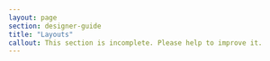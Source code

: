 ```yaml
---
layout: page
section: designer-guide
title: "Layouts"
callout: This section is incomplete. Please help to improve it.
---
```

